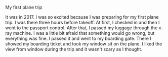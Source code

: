 My first plane trip

It was in 2017. I was so excited because I was preparing for my first plane trip. I was there three hours before takeoff. At first, I checked in and then I went to the passport control. After that, I passed my luggage through the x-ray machine. I was a little bit afraid that something would go wrong, but everything was fine. I passed it and went to my boarding gate. There I showed my boarding ticket and took my window sit on the plane. I liked the view from window during the trip and it wasn't scary as I thought.